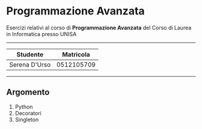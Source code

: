 # Programmazione Avanzata
Esercizi relativi al corso di **Programmazione Avanzata** del Corso di Laurea in Informatica presso UNISA

***

Studente | Matricola
---------------|-----------
Serena D'Urso  | 0512105709

***
## Argomento 
1. Python
2. Decoratori
3. Singleton

